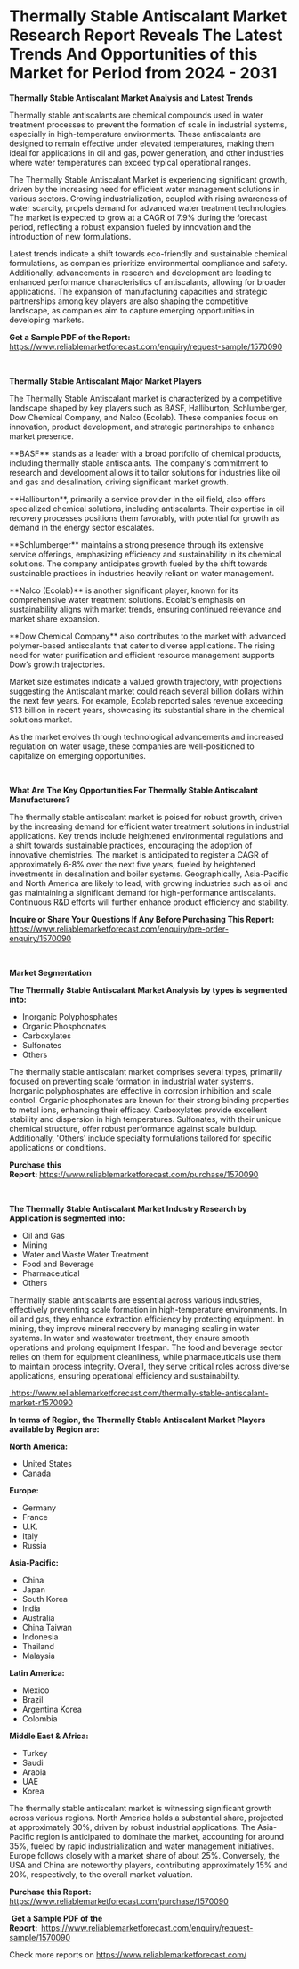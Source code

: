 <p><h1>Thermally Stable Antiscalant Market Research Report Reveals The Latest Trends And Opportunities of this Market for Period from 2024 - 2031</h1></p><p><strong>Thermally Stable Antiscalant Market Analysis and Latest Trends</strong></p>
<p><p>Thermally stable antiscalants are chemical compounds used in water treatment processes to prevent the formation of scale in industrial systems, especially in high-temperature environments. These antiscalants are designed to remain effective under elevated temperatures, making them ideal for applications in oil and gas, power generation, and other industries where water temperatures can exceed typical operational ranges.</p><p>The Thermally Stable Antiscalant Market is experiencing significant growth, driven by the increasing need for efficient water management solutions in various sectors. Growing industrialization, coupled with rising awareness of water scarcity, propels demand for advanced water treatment technologies. The market is expected to grow at a CAGR of 7.9% during the forecast period, reflecting a robust expansion fueled by innovation and the introduction of new formulations.</p><p>Latest trends indicate a shift towards eco-friendly and sustainable chemical formulations, as companies prioritize environmental compliance and safety. Additionally, advancements in research and development are leading to enhanced performance characteristics of antiscalants, allowing for broader applications. The expansion of manufacturing capacities and strategic partnerships among key players are also shaping the competitive landscape, as companies aim to capture emerging opportunities in developing markets.</p></p>
<p><strong>Get a Sample PDF of the Report:&nbsp;</strong> <a href="https://www.reliablemarketforecast.com/enquiry/request-sample/1570090?utm_campaign=2011&utm_medium=2&utm_source=Github&utm_content=ia&utm_term=29122024&utm_id=thermally-stable-antiscalant">https://www.reliablemarketforecast.com/enquiry/request-sample/1570090</a></p>
<p>&nbsp;</p>
<p><strong>Thermally Stable Antiscalant Major Market Players</strong></p>
<p><p>The Thermally Stable Antiscalant market is characterized by a competitive landscape shaped by key players such as BASF, Halliburton, Schlumberger, Dow Chemical Company, and Nalco (Ecolab). These companies focus on innovation, product development, and strategic partnerships to enhance market presence.</p><p>**BASF** stands as a leader with a broad portfolio of chemical products, including thermally stable antiscalants. The company's commitment to research and development allows it to tailor solutions for industries like oil and gas and desalination, driving significant market growth. </p><p>**Halliburton**, primarily a service provider in the oil field, also offers specialized chemical solutions, including antiscalants. Their expertise in oil recovery processes positions them favorably, with potential for growth as demand in the energy sector escalates.</p><p>**Schlumberger** maintains a strong presence through its extensive service offerings, emphasizing efficiency and sustainability in its chemical solutions. The company anticipates growth fueled by the shift towards sustainable practices in industries heavily reliant on water management.</p><p>**Nalco (Ecolab)** is another significant player, known for its comprehensive water treatment solutions. Ecolab’s emphasis on sustainability aligns with market trends, ensuring continued relevance and market share expansion.</p><p>**Dow Chemical Company** also contributes to the market with advanced polymer-based antiscalants that cater to diverse applications. The rising need for water purification and efficient resource management supports Dow’s growth trajectories.</p><p>Market size estimates indicate a valued growth trajectory, with projections suggesting the Antiscalant market could reach several billion dollars within the next few years. For example, Ecolab reported sales revenue exceeding $13 billion in recent years, showcasing its substantial share in the chemical solutions market.</p><p>As the market evolves through technological advancements and increased regulation on water usage, these companies are well-positioned to capitalize on emerging opportunities.</p></p>
<p>&nbsp;</p>
<p><strong>What Are The Key Opportunities For Thermally Stable Antiscalant Manufacturers?</strong></p>
<p><p>The thermally stable antiscalant market is poised for robust growth, driven by the increasing demand for efficient water treatment solutions in industrial applications. Key trends include heightened environmental regulations and a shift towards sustainable practices, encouraging the adoption of innovative chemistries. The market is anticipated to register a CAGR of approximately 6-8% over the next five years, fueled by heightened investments in desalination and boiler systems. Geographically, Asia-Pacific and North America are likely to lead, with growing industries such as oil and gas maintaining a significant demand for high-performance antiscalants. Continuous R&D efforts will further enhance product efficiency and stability.</p></p>
<p><strong>Inquire or Share Your Questions If Any Before Purchasing This Report:</strong> <a href="https://www.reliablemarketforecast.com/enquiry/pre-order-enquiry/1570090?utm_campaign=2011&utm_medium=2&utm_source=Github&utm_content=ia&utm_term=29122024&utm_id=thermally-stable-antiscalant">https://www.reliablemarketforecast.com/enquiry/pre-order-enquiry/1570090</a></p>
<p>&nbsp;</p>
<p><strong>Market Segmentation</strong></p>
<p><strong>The Thermally Stable Antiscalant Market Analysis by types is segmented into:</strong></p>
<p><ul><li>Inorganic Polyphosphates</li><li>Organic Phosphonates</li><li>Carboxylates</li><li>Sulfonates</li><li>Others</li></ul></p>
<p><p>The thermally stable antiscalant market comprises several types, primarily focused on preventing scale formation in industrial water systems. Inorganic polyphosphates are effective in corrosion inhibition and scale control. Organic phosphonates are known for their strong binding properties to metal ions, enhancing their efficacy. Carboxylates provide excellent stability and dispersion in high temperatures. Sulfonates, with their unique chemical structure, offer robust performance against scale buildup. Additionally, 'Others' include specialty formulations tailored for specific applications or conditions.</p></p>
<p><strong>Purchase this Report:&nbsp;</strong><a href="https://www.reliablemarketforecast.com/purchase/1570090?utm_campaign=2011&utm_medium=2&utm_source=Github&utm_content=ia&utm_term=29122024&utm_id=thermally-stable-antiscalant">https://www.reliablemarketforecast.com/purchase/1570090</a></p>
<p>&nbsp;</p>
<p><strong>The Thermally Stable Antiscalant Market Industry Research by Application is segmented into:</strong></p>
<p><ul><li>Oil and Gas</li><li>Mining</li><li>Water and Waste Water Treatment</li><li>Food and Beverage</li><li>Pharmaceutical</li><li>Others</li></ul></p>
<p><p>Thermally stable antiscalants are essential across various industries, effectively preventing scale formation in high-temperature environments. In oil and gas, they enhance extraction efficiency by protecting equipment. In mining, they improve mineral recovery by managing scaling in water systems. In water and wastewater treatment, they ensure smooth operations and prolong equipment lifespan. The food and beverage sector relies on them for equipment cleanliness, while pharmaceuticals use them to maintain process integrity. Overall, they serve critical roles across diverse applications, ensuring operational efficiency and sustainability.</p></p>
<p><a href="https://www.reliablemarketforecast.com/thermally-stable-antiscalant-market-r1570090?utm_campaign=2011&utm_medium=2&utm_source=Github&utm_content=ia&utm_term=29122024&utm_id=thermally-stable-antiscalant">&nbsp;https://www.reliablemarketforecast.com/thermally-stable-antiscalant-market-r1570090</a></p>
<p><strong>In terms of Region, the Thermally Stable Antiscalant Market Players available by Region are:</strong></p>
<p>
    <p> <strong> North America: </strong>
        <ul>
            <li>United States</li>
            <li>Canada</li>
        </ul>
        </p> 
    <p> <strong> Europe: </strong>
        <ul>
            <li>Germany</li>
            <li>France</li>
            <li>U.K.</li>
            <li>Italy</li>
            <li>Russia</li>
        </ul>
        </p> 
    <p> <strong> Asia-Pacific: </strong>
        <ul>
            <li>China</li>
            <li>Japan</li>
            <li>South Korea</li>
            <li>India</li>
            <li>Australia</li>
            <li>China Taiwan</li>
            <li>Indonesia</li>
            <li>Thailand</li>
            <li>Malaysia</li>
        </ul>
        </p> 
    <p> <strong> Latin America: </strong>
        <ul>
            <li>Mexico</li>
            <li>Brazil</li>
            <li>Argentina Korea</li>
            <li>Colombia</li>
        </ul>
        </p> 
    <p> <strong> Middle East & Africa: </strong>
        <ul>
            <li>Turkey</li>
            <li>Saudi</li>
            <li>Arabia</li>
            <li>UAE</li>
            <li>Korea</li>
        </ul>
    </p>
    </p>
<p><p>The thermally stable antiscalant market is witnessing significant growth across various regions. North America holds a substantial share, projected at approximately 30%, driven by robust industrial applications. The Asia-Pacific region is anticipated to dominate the market, accounting for around 35%, fueled by rapid industrialization and water management initiatives. Europe follows closely with a market share of about 25%. Conversely, the USA and China are noteworthy players, contributing approximately 15% and 20%, respectively, to the overall market valuation.</p></p>
<p><strong>Purchase this Report: </strong><a href="https://www.reliablemarketforecast.com/purchase/1570090?utm_campaign=2011&utm_medium=2&utm_source=Github&utm_content=ia&utm_term=29122024&utm_id=thermally-stable-antiscalant">https://www.reliablemarketforecast.com/purchase/1570090</a></p>
<p>&nbsp;<strong>Get a Sample PDF of the Report:&nbsp;&nbsp;</strong><a href="https://www.reliablemarketforecast.com/enquiry/request-sample/1570090?utm_campaign=2011&utm_medium=2&utm_source=Github&utm_content=ia&utm_term=29122024&utm_id=thermally-stable-antiscalant">https://www.reliablemarketforecast.com/enquiry/request-sample/1570090</a></p>
<p><strong></strong></p>
<p>Check more reports on <a href="https://www.reliablemarketforecast.com/?utm_campaign=2011&utm_medium=2&utm_source=Github&utm_content=ia&utm_term=29122024&utm_id=thermally-stable-antiscalant">https://www.reliablemarketforecast.com/</a></p>